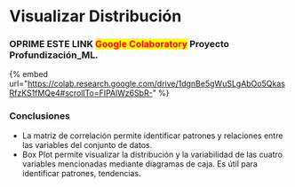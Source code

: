 # Visualizar Distribución

### OPRIME ESTE LINK <mark style="color:red;">Google Colaboratory</mark> Proyecto Profundización\_ML.

{% embed url="https://colab.research.google.com/drive/1dgnBe5gWuSLgAbOo5QkasRfzKS1fMQe4#scrollTo=FIPAlWz6SbR-" %}

### Conclusiones

* La matriz de correlación permite identificar patrones y relaciones entre las variables del conjunto de datos.
* Box Plot permite visualizar la distribución y la variabilidad de las cuatro variables mencionadas mediante diagramas de caja. Es útil para identificar patrones, tendencias.
